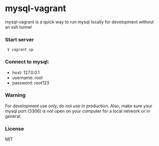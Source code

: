 # mysql-vagrant

mysql-vagrant is a quick way to run mysql locally for development without an ssh tunnel

### Start server

     $ vagrant up

### Connect to mysql:

- host: 127.0.0.1
- username: root
- password: root123

### Warning

For development use only, do not use in production.
Also, make sure your mysql port (3306) is not open on your computer for a local network or in general.

### License

MIT
